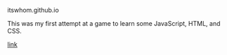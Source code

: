 itswhom.github.io

This was my first attempt at a game to learn some JavaScript, HTML, and CSS.

[link](https://itswhom.github.io/)
